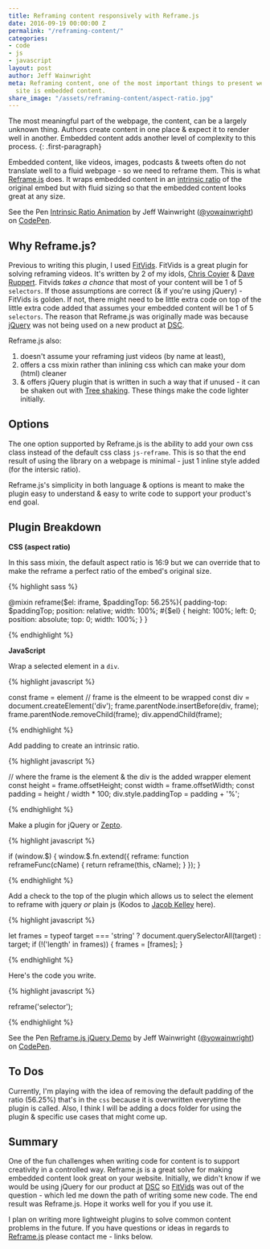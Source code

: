 ```yaml
---
title: Reframing content responsively with Reframe.js
date: 2016-09-19 00:00:00 Z
permalink: "/reframing-content/"
categories:
- code
- js
- javascript
layout: post
author: Jeff Wainwright
meta: Reframing content, one of the most important things to present well on a content
  site is embedded content.
share_image: "/assets/reframing-content/aspect-ratio.jpg"
---
```


The most meaningful part of the webpage, the content, can be a largely unknown thing. Authors create content in one place & expect it to render well in another. Embedded content adds another level of complexity to this process.
{: .first-paragraph}

Embedded content, like videos, images, podcasts & tweets often do not translate well to a fluid webpage - so we need to reframe them. This is what [Reframe.js](https://dollarshaveclub.github.io/reframe.js/) does. It wraps embedded content in an [intrinsic ratio](http://alistapart.com/article/creating-intrinsic-ratios-for-video) of the original embed but with fluid sizing so that the embedded content looks great at any size.

<p data-height="380" data-theme-id="0" data-slug-hash="qaaGYV" data-default-tab="result" data-user="yowainwright" data-embed-version="2" class="codepen">See the Pen <a href="http://codepen.io/yowainwright/pen/qaaGYV/">Intrinsic Ratio Animation</a> by Jeff Wainwright (<a href="http://codepen.io/yowainwright">@yowainwright</a>) on <a href="http://codepen.io">CodePen</a>.</p>
<script async src="//assets.codepen.io/assets/embed/ei.js"></script>

## Why Reframe.js?

Previous to writing this plugin, I used [FitVids](http://fitvidsjs.com/). FitVids is a great plugin for solving reframing videos. It's written by 2 of my idols, [Chris Coyier](http://chriscoyier.net/) & [Dave Ruppert](http://daverupert.com/). Fitvids _takes a chance_ that most of your content will be 1 of 5 `selectors`. If those assumptions are correct (& if you're using jQuery) - FitVids is golden. If not, there might need to be little extra code on top of the little extra code added that assumes your embedded content will be 1 of 5 `selectors`. The reason that Reframe.js was originally made was because [jQuery](http://jquery.com/) was not being used on a new product at [DSC](http://dollarshaveclub.com).

Reframe.js also:
1. doesn't assume your reframing just videos (by name at least),
2. offers a css mixin rather than inlining css which can make your dom (html) cleaner
3. & offers jQuery plugin that is written in such a way that if unused - it can be shaken out with [Tree shaking](https://medium.com/@Rich_Harris/tree-shaking-versus-dead-code-elimination-d3765df85c80#.ccnp22e5f).
These things make the code lighter initially.

## Options

The one option supported by Reframe.js is the ability to add your own css class instead of the default css class `js-reframe`. This is so that the end result of using the library on a webpage is minimal - just 1 inline style added (for the intersic ratio).

Reframe.js's simplicity in both language & options is meant to make the plugin easy to understand & easy to write code to support your product's end goal.

## Plugin Breakdown

**CSS (aspect ratio)**

In this sass mixin, the default aspect ratio is 16:9 but we can override that to make the reframe a perfect ratio of the embed's original size.

{% highlight sass %}

@mixin reframe($el: iframe, $paddingTop: 56.25%){
  padding-top: $paddingTop;
  position: relative;
  width: 100%;
  #{$el} {
    height: 100%;
    left: 0;
    position: absolute;
    top: 0;
    width: 100%;
  }
}

{% endhighlight %}

**JavaScript**

Wrap a selected element in a `div`.

{% highlight javascript %}

const frame = element // frame is the elmeent to be wrapped
const div = document.createElement('div');
frame.parentNode.insertBefore(div, frame);
frame.parentNode.removeChild(frame);
div.appendChild(frame);

{% endhighlight %}

Add padding to create an intrinsic ratio.

{% highlight javascript %}

// where the frame is the element & the div is the added wrapper element
const height = frame.offsetHeight;
const width = frame.offsetWidth;
const padding = height / width * 100;
div.style.paddingTop = padding + '%';

{% endhighlight %}

Make a plugin for jQuery or [Zepto](http://zeptojs.com/).

{% highlight javascript %}

if (window.$) {
  window.$.fn.extend({
    reframe: function reframeFunc(cName) {
      return reframe(this, cName);
    }
  });
}

{% endhighlight %}

Add a check to the top of the plugin which allows us to select the element to reframe with jquery _or_ plain js (Kodos to [Jacob Kelley](http://jakiestfu.com/) here).

{% highlight javascript %}

let frames = typeof target === 'string' ? document.querySelectorAll(target) : target;
if (!('length' in frames)) {
  frames = [frames];
}

{% endhighlight %}

Here's the code you write.

{% highlight javascript %}

reframe('selector');

{% endhighlight %}

<p data-height="380" data-theme-id="0" data-slug-hash="Gjjbak" data-default-tab="css,result" data-user="yowainwright" data-embed-version="2" class="codepen">See the Pen <a href="http://codepen.io/yowainwright/pen/Gjjbak/">Reframe.js jQuery Demo</a> by Jeff Wainwright (<a href="http://codepen.io/yowainwright">@yowainwright</a>) on <a href="http://codepen.io">CodePen</a>.</p>
<script async src="//assets.codepen.io/assets/embed/ei.js"></script>

## To Dos

Currently, I'm playing with the idea of removing the default padding of the ratio (56.25%) that's in the `css` because it is overwritten everytime the plugin is called.
Also, I think I will be adding a docs folder for using the plugin & specific use cases that might come up.

## Summary

One of the fun challenges when writing code for content is to support creativity in a controlled way. Reframe.js is a great solve for making embedded content look great on your website. Initially, we didn't know if we would be using jQuery for our product at [DSC](https://www.dollarshaveclub.com/) so [FitVids](http://fitvidsjs.com/) was out of the question - which led me down the path of writing some new code. The end result was Reframe.js. Hope it works well for you if you use it.

I plan on writing more lightweight plugins to solve common content problems in the future. If you have questions or ideas in regards to [Reframe.js](https://github.com/dollarshaveclub/reframe.js) please contact me - links below.
